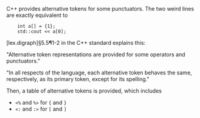 C++ provides alternative tokens for some punctuators. The two weird lines are exactly equivalent to 

```
    int a[] = {1};
    std::cout << a[0];
```

[lex.digraph]§5.5¶1-2 in the C++ standard explains this:

"Alternative token representations are provided for some operators and punctuators."

"In all respects of the language, each alternative token behaves the same, respectively, as its primary token, except for its spelling."

Then, a table of alternative tokens is provided, which includes
- `<%` and `%>` for `{` and `}`
- `<:` and `:>` for `[` and `]`
